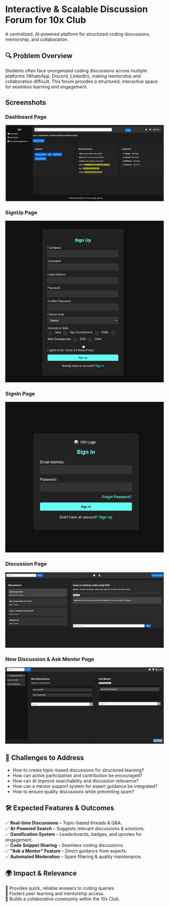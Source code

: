 # Interactive & Scalable Discussion Forum for 10x Club  

A centralized, AI-powered platform for structured coding discussions, mentorship, and collaboration.  

## 🔍 Problem Overview  
Students often face unorganized coding discussions across multiple platforms (WhatsApp, Discord, LinkedIn), making mentorship and collaboration difficult. This forum provides a structured, interactive space for seamless learning and engagement.  

## Screenshots

### Dashboard Page
![Dashboard Page](frontend/screenshots/dashboard.png)

### SignUp Page
![SignUp Page](frontend/screenshots/signUp.png)

### SignIn Page
![SignIn Page](frontend/screenshots/signIn.png)

### Discussion Page
![Discussion Page](frontend/screenshots/discussion.png)

### New Discussion & Ask Mentor Page
![New Discussion & Ask Mentor Page](frontend/screenshots/newDiscussion.png)


## 🚀 Challenges to Address  
- How to create topic-based discussions for structured learning?  
- How can active participation and contribution be encouraged?  
- How can AI improve searchability and discussion relevance?  
- How can a mentor support system for expert guidance be integrated?  
- How to ensure quality discussions while preventing spam?  

## 🛠 Expected Features & Outcomes  
✅ **Real-time Discussions** – Topic-based threads & Q&A.  
✅ **AI-Powered Search** – Suggests relevant discussions & solutions.  
✅ **Gamification System** – Leaderboards, badges, and upvotes for engagement.  
✅ **Code Snippet Sharing** – Seamless coding discussions.  
✅ **"Ask a Mentor" Feature** – Direct guidance from experts.  
✅ **Automated Moderation** – Spam filtering & quality maintenance.  

## 🌍 Impact & Relevance  
📌 Provides quick, reliable answers to coding queries.  
📌 Fosters peer learning and mentorship access.  
📌 Builds a collaborative community within the 10x Club.  

